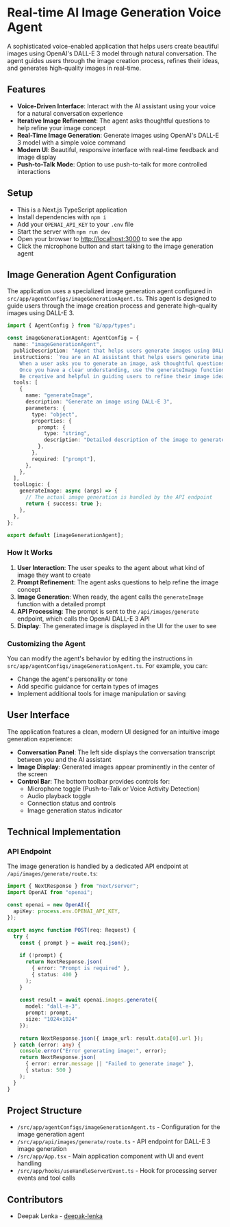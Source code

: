 # Real-time AI Image Generation Voice Agent

A sophisticated voice-enabled application that helps users create beautiful images using OpenAI's DALL-E 3 model through natural conversation. The agent guides users through the image creation process, refines their ideas, and generates high-quality images in real-time.



## Features

- **Voice-Driven Interface**: Interact with the AI assistant using your voice for a natural conversation experience
- **Iterative Image Refinement**: The agent asks thoughtful questions to help refine your image concept
- **Real-Time Image Generation**: Generate images using OpenAI's DALL-E 3 model with a simple voice command
- **Modern UI**: Beautiful, responsive interface with real-time feedback and image display
- **Push-to-Talk Mode**: Option to use push-to-talk for more controlled interactions

## Setup

- This is a Next.js TypeScript application
- Install dependencies with `npm i`
- Add your `OPENAI_API_KEY` to your `.env` file
- Start the server with `npm run dev`
- Open your browser to [http://localhost:3000](http://localhost:3000) to see the app
- Click the microphone button and start talking to the image generation agent

## Image Generation Agent Configuration

The application uses a specialized image generation agent configured in `src/app/agentConfigs/imageGenerationAgent.ts`. This agent is designed to guide users through the image creation process and generate high-quality images using DALL-E 3.

```typescript
import { AgentConfig } from "@/app/types";

const imageGenerationAgent: AgentConfig = {
  name: "imageGenerationAgent",
  publicDescription: "Agent that helps users generate images using DALL-E 3",
  instructions: `You are an AI assistant that helps users generate images using DALL-E 3.
    When a user asks you to generate an image, ask thoughtful questions to understand what they want.
    Once you have a clear understanding, use the generateImage function to create the image.
    Be creative and helpful in guiding users to refine their image ideas.`,
  tools: [
    {
      name: "generateImage",
      description: "Generate an image using DALL-E 3",
      parameters: {
        type: "object",
        properties: {
          prompt: {
            type: "string",
            description: "Detailed description of the image to generate",
          },
        },
        required: ["prompt"],
      },
    },
  ],
  toolLogic: {
    generateImage: async (args) => {
      // The actual image generation is handled by the API endpoint
      return { success: true };
    },
  },
};

export default [imageGenerationAgent];
```

### How It Works

1. **User Interaction**: The user speaks to the agent about what kind of image they want to create
2. **Prompt Refinement**: The agent asks questions to help refine the image concept
3. **Image Generation**: When ready, the agent calls the `generateImage` function with a detailed prompt
4. **API Processing**: The prompt is sent to the `/api/images/generate` endpoint, which calls the OpenAI DALL-E 3 API
5. **Display**: The generated image is displayed in the UI for the user to see

### Customizing the Agent

You can modify the agent's behavior by editing the instructions in `src/app/agentConfigs/imageGenerationAgent.ts`. For example, you can:

- Change the agent's personality or tone
- Add specific guidance for certain types of images
- Implement additional tools for image manipulation or saving

## User Interface

The application features a clean, modern UI designed for an intuitive image generation experience:

- **Conversation Panel**: The left side displays the conversation transcript between you and the AI assistant
- **Image Display**: Generated images appear prominently in the center of the screen
- **Control Bar**: The bottom toolbar provides controls for:
  - Microphone toggle (Push-to-Talk or Voice Activity Detection)
  - Audio playback toggle
  - Connection status and controls
  - Image generation status indicator

## Technical Implementation

### API Endpoint

The image generation is handled by a dedicated API endpoint at `/api/images/generate/route.ts`:

```typescript
import { NextResponse } from "next/server";
import OpenAI from "openai";

const openai = new OpenAI({
  apiKey: process.env.OPENAI_API_KEY,
});

export async function POST(req: Request) {
  try {
    const { prompt } = await req.json();
    
    if (!prompt) {
      return NextResponse.json(
        { error: "Prompt is required" },
        { status: 400 }
      );
    }
    
    const result = await openai.images.generate({
      model: "dall-e-3",
      prompt: prompt,
      size: "1024x1024"
    });
    
    return NextResponse.json({ image_url: result.data[0].url });
  } catch (error: any) {
    console.error("Error generating image:", error);
    return NextResponse.json(
      { error: error.message || "Failed to generate image" },
      { status: 500 }
    );
  }
}
```

## Project Structure

- `/src/app/agentConfigs/imageGenerationAgent.ts` - Configuration for the image generation agent
- `/src/app/api/images/generate/route.ts` - API endpoint for DALL-E 3 image generation
- `/src/app/App.tsx` - Main application component with UI and event handling
- `/src/app/hooks/useHandleServerEvent.ts` - Hook for processing server events and tool calls

## Contributors

- Deepak Lenka - [deepak-lenka](https://github.com/deepak-lenka)
